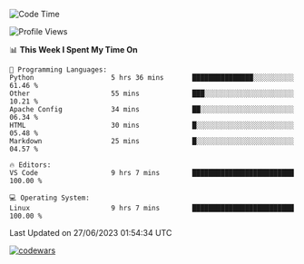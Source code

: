 <!--START_SECTION:waka-->
![Code Time](http://img.shields.io/badge/Code%20Time-208%20hrs%2016%20mins-blue)

![Profile Views](http://img.shields.io/badge/Profile%20Views-112-blue)

📊 **This Week I Spent My Time On** 

```text
💬 Programming Languages: 
Python                   5 hrs 36 mins       ███████████████░░░░░░░░░░   61.46 % 
Other                    55 mins             ███░░░░░░░░░░░░░░░░░░░░░░   10.21 % 
Apache Config            34 mins             ██░░░░░░░░░░░░░░░░░░░░░░░   06.34 % 
HTML                     30 mins             █░░░░░░░░░░░░░░░░░░░░░░░░   05.48 % 
Markdown                 25 mins             █░░░░░░░░░░░░░░░░░░░░░░░░   04.57 % 

🔥 Editors: 
VS Code                  9 hrs 7 mins        █████████████████████████   100.00 % 

💻 Operating System: 
Linux                    9 hrs 7 mins        █████████████████████████   100.00 % 
```


 Last Updated on 27/06/2023 01:54:34 UTC
<!--END_SECTION:waka-->
[![codewars](https://www.codewars.com/users/Delitel/badges/large)](https://www.codewars.com/users/Delitel)   
